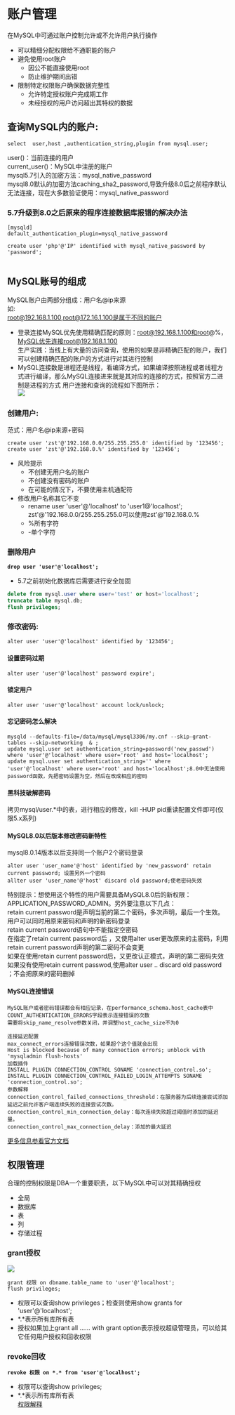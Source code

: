 # 账户管理

在MySQL中可通过账户控制允许或不允许用户执行操作  
- 可以精细分配权限给不通职能的账户
- 避免使用root账户
	- 因公不能直接使用root
	- 防止维护期间出错
- 限制特定权限账户确保数据完整性
	- 允许特定授权账户完成期工作
	- 未经授权的用户访问超出其特权的数据
	

## 查询MySQL内的账户: 

	select  user,host ,authentication_string,plugin from mysql.user;

user()：当前连接的用户   
current\_user()：MySQL中注册的账户    
mysql5.7引入的加密方法：mysql\_native\_password   
mysql8.0默认的加密方法caching\_sha2\_password,导致升级8.0后之前程序默认无法连接，现在大多数验证使用：mysql\_native\_password  

### 5.7升级到8.0之后原来的程序连接数据库报错的解决办法
  
```
[mysqld]
default_authentication_plugin=mysql_native_password   
  
create user 'php'@'IP' identified with mysql_native_password by 'password';
  
```

## MySQL账号的组成

MySQL账户由两部分组成：用户名@ip来源  
如:  
root@192.168.1.100,root@172.16.1.100是属于不同的账户  
- 登录连接MySQL优先使用精确匹配的原则：root@192.168.1.100和root@%，MySQL优先连接root@192.168.1.100  
生产实践：当线上有大量的访问查询，使用的如果是非精确匹配的账户，我们可以创建精确匹配的账户的方式进行对其进行控制   
- MySQL连接数是进程还是线程，看编译方式，如果编译按照进程或者线程方式进行编译，那么MySQL连接进来就是其对应的连接的方式，按照官方二进制是进程的方式
用户连接和查询的流程如下图所示：  
![](images/4-MySQL用户管理/用户管理01.jpg)


### 创建用户:
范式：用户名@ip来源+密码  

	create user 'zst'@'192.168.0.0/255.255.255.0' identified by '123456';
	create user 'zst'@'192.168.0.%' identified by '123456';
- 风险提示
	- 不创建无用户名的账户
	- 不创建没有密码的账户
	- 在可能的情况下，不要使用主机通配符
- 修改用户名称其它不变  
	- rename user 'user'@'localhost' to 'user1@'localhost';
	zst'@'192.168.0.0/255.255.255.0可以使用zst'@'192.168.0.%
	- %所有字符
	- -单个字符
	
### 删除用户
**`drop user 'user'@'localhost';`**
- 5.7之前初始化数据库后需要进行安全加固  
```sql
delete from mysql.user where user='test' or host='localhost';
truncate table mysql.db;
flush privileges;
```
	
### 修改密码:			
	alter user 'user'@'localhost' identified by '123456';
	
#### 设置密码过期  
	alter user 'user'@'localhost' password expire';  
#### 锁定用户  
	alter user 'user'@'localhost' account lock/unlock;  
#### 忘记密码怎么解决   
	mysqld --defaults-file=/data/mysql/mysql3306/my.cnf --skip-grant-tables --skip-networking  & ;  
	update mysql.user set authentication_string=password('new_passwd') where 'user'@'localhost' where user='root' and host='localhost';
	update mysql.user set authentication_string='' where 'user'@'localhost' where user='root' and host='localhost';8.0中无法使用password函数，先把密码设置为空，然后在改成相应的密码
#### 黑科技破解密码 
 拷贝mysql/user.*中的表，进行相应的修改，kill -HUP pid重读配置文件即可(仅限5.x系列)
#### MySQL8.0以后版本修改密码新特性
mysql8.0.14版本以后支持同一个账户2个密码登录

	alter user 'user_name'@'host' identified by 'new_password' retain current password; 设置另外一个密码
	allter user 'user_name'@'host' discard old password;使老密码失效

特别提示：想使用这个特性的用户需要具备MySQL8.0后的新权限：APPLICATION\_PASSWORD\_ADMIN。另外要注意以下几点：   
retain current password是声明当前的第二个密码，多次声明，最后一个生效。用户可以同时用原来密码和声明的新密码登录   
retain current password语句中不能指定空密码   
在指定了retain current password后 ，又使用alter user更改原来的主密码，利用retain current password声明的第二密码不会变更  
如果在使用retain current password后，又更改认正模式，声明的第二密码失效   
如果没有使用retain current passwod,使用alter user .. discard old password ；不会把原来的密码删掉   

#### MySQL连接错误

```
MySQL账户或者密码错误都会有相应记录，在performance_schema.host_cache表中
COUNT_AUTHENTICATION_ERRORS字段表示连接错误的次数
需要将skip_name_resolve参数关闭，并调整host_cache_size不为0

连接延迟配置
max_connect_errors连接错误次数，如果超个这个值就会出现
Host is blocked because of many connection errors; unblock with 'mysqladmin flush-hosts'
加载插件
INSTALL PLUGIN CONNECTION_CONTROL SONAME 'connection_control.so';
INSTALL PLUGIN CONNECTION_CONTROL_FAILED_LOGIN_ATTEMPTS SONAME 'connection_control.so';
参数解释
connection_control_failed_connections_threshold：在服务器为后续连接尝试添加延迟之前允许客户端连续失败的连接尝试次数。
connection_control_min_connection_delay：每次连续失败超过阈值时添加的延迟量。
connection_control_max_connection_delay：添加的最大延迟
```
[更多信息参看官方文档](https://dev.mysql.com/doc/refman/8.0/en/connection-control-installation.html)

## 权限管理

合理的控制权限是DBA一个重要职责，以下MySQL中可以对其精确授权
- 全局
- 数据库
- 表
- 列
- 存储过程

### grant授权

![](images/4-MySQL用户管理/用户管理02.jpg)  

	grant 权限 on dbname.table_name to 'user'@'localhost'; 
	flush privileges;

- 权限可以查询show privileges；检查则使用show grants for 'user'@'localhost';
- \*.\*表示所有库所有表
- 授权如果加上grant all ...... with grant option表示授权超级管理员，可以给其它任何用户授权和回收权限

### revoke回收

**`revoke 权限 on *.* from 'user'@'localhost';`**   

- 权限可以查询show privileges;
- \*.\*表示所有库所有表  
[权限解释](https://blog.csdn.net/anzhen0429/article/details/78296814)


  